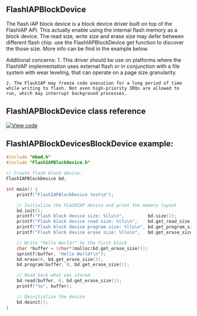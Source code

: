 ## FlashIAPBlockDevice

The flash IAP block device is a block device driver built on top of the FlashIAP API. This actually enable using the internal flash memory as a block device. The read size, write size and erase size may defer between different flash chip. use the FlashIAPBlockDevice get function to discover the those size.
More info can be find in the example below.

Additional concerns:
    1. This driver should be use on platforms where the FlashIAP implementation uses external flash or in conjunction with a file system with wear leveling, that can operate on a page size granularity.

    2. The FlashIAP may freeze code execution for a long period of time while writing to flash. Not even high-priority IRQs are allowed to run, which may interrupt background processes.

## FlashIAPBlockDevice class reference

[![View code](https://www.mbed.com/embed/?type=library)](<Should be added after doxygen run>)

## FlashIAPBlockDevicesBlockDevice example:

``` cpp
#include "mbed.h"
#include "FlashIAPBlockDevice.h"

// Create flash block device. 
FlashIAPBlockDevice bd;

int main() {
    printf("FlashIAPBlockDevice test\n");

    // Initialize the FLASHIAP device and print the memory layout
    bd.init();
    printf("Flash block device size: %llu\n",         bd.size());
    printf("Flash block device read size: %llu\n",    bd.get_read_size());
    printf("Flash block device program size: %llu\n", bd.get_program_size());
    printf("Flash block device erase size: %llu\n",   bd.get_erase_size());

    // Write "Hello World!" to the first block
    char *buffer = (char*)malloc(bd.get_erase_size());
    sprintf(buffer, "Hello World!\n");
    bd.erase(0, bd.get_erase_size());
    bd.program(buffer, 0, bd.get_erase_size());

    // Read back what was stored
    bd.read(buffer, 0, bd.get_erase_size());
    printf("%s", buffer);

    // Deinitialize the device
    bd.deinit();
}
```
